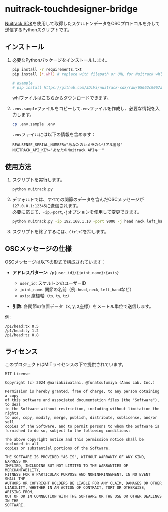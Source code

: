 # nuitrack-touchdesigner-bridge

[Nuitrack SDK](https://github.com/3DiVi/nuitrack-sdk)を使用して取得したスケルトンデータをOSCプロトコルを介して送信するPythonスクリプトです。

## インストール

1. 必要なPythonパッケージをインストールします。

   ```bash
   pip install -r requirements.txt
   pip install [*.whl] # replace with filepath or URL for Nuitrack whl file

   # example
   # pip install https://github.com/3DiVi/nuitrack-sdk/raw/65662c9067a831c928e7300e427651e0dbe2ed9c/PythonNuitrack-beta/pip_packages/dist/windows/py_nuitrack_windows_python3.10-0.1.0-py3-none-any.whl
   ```

   whlファイルは[こちら](https://github.com/3DiVi/nuitrack-sdk/tree/master/PythonNuitrack-beta/pip_packages/dist)からダウンロードできます。

1. `.env.sample`ファイルをコピーして`.env`ファイルを作成し、必要な情報を入力します。

   ```bash
   cp .env.sample .env
   ```

   `.env`ファイルには以下の情報を含めます：

   ```
   REALSENSE_SERIAL_NUMBER="あなたのカメラのシリアル番号"
   NUITRACK_API_KEY="あなたのNuitrack APIキー"
   ```

## 使用方法

1. スクリプトを実行します。

   ```bash
   python nuitrack.py
   ```

1. デフォルトでは、すべての関節のデータを含んだOSCメッセージが`127.0.0.1:12345`に送信されます。  
必要に応じて、`-ip`,`-port`,`-j`オプションを使用して変更できます。  

   ```bash
   python nuitrack.py -ip 192.168.1.10 -port 9000 -j head neck left_hand
   ```

1. スクリプトを終了するには、`Ctrl+C`を押します。

## OSCメッセージの仕様

OSCメッセージは以下の形式で構成されています：

- **アドレスパターン**: `/p{user_id}/{joint_name}:{axis}`
  - `user_id`: スケルトンのユーザーID
  - `joint_name`: 関節の名前（例: `head`, `neck`, `left_hand`など）
  - `axis`: 座標軸（`tx`, `ty`, `tz`）

- **引数**: 各関節の位置データ（x, y, z座標）をメートル単位で送信します。

例:
```
/p1/head:tx 0.5
/p1/head:ty 1.2
/p1/head:tz 0.8
```

## ライセンス

このプロジェクトはMITライセンスの下で提供されています。

```
MIT License

Copyright (c) 2024 @nariakiiwatani, @funatsufumiya (Anno Lab. Inc.)

Permission is hereby granted, free of charge, to any person obtaining a copy
of this software and associated documentation files (the "Software"), to deal
in the Software without restriction, including without limitation the rights
to use, copy, modify, merge, publish, distribute, sublicense, and/or sell
copies of the Software, and to permit persons to whom the Software is
furnished to do so, subject to the following conditions:

The above copyright notice and this permission notice shall be included in all
copies or substantial portions of the Software.

THE SOFTWARE IS PROVIDED "AS IS", WITHOUT WARRANTY OF ANY KIND, EXPRESS OR
IMPLIED, INCLUDING BUT NOT LIMITED TO THE WARRANTIES OF MERCHANTABILITY,
FITNESS FOR A PARTICULAR PURPOSE AND NONINFRINGEMENT. IN NO EVENT SHALL THE
AUTHORS OR COPYRIGHT HOLDERS BE LIABLE FOR ANY CLAIM, DAMAGES OR OTHER
LIABILITY, WHETHER IN AN ACTION OF CONTRACT, TORT OR OTHERWISE, ARISING FROM,
OUT OF OR IN CONNECTION WITH THE SOFTWARE OR THE USE OR OTHER DEALINGS IN THE
SOFTWARE.
```